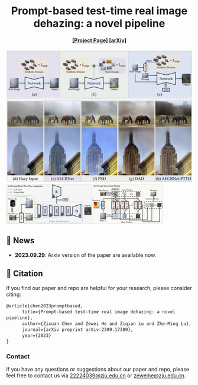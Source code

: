 <div align="center">
<h1> Prompt-based test-time real image dehazing: a novel pipeline </h1>
</div>
<div>
    <h4 align="center">
        <a href="https://github.com/cecret3350/PTTD-Dehazing" target='_blank'>[Project Page]</a>
        <a href="https://arxiv.org/abs/2309.17389" target='_blank'>[arXiv]</a> 
	</h4>
</div>
<img src="figs/fig1.png" style="zoom:70%;" />

<img src="figs/Backbone.png" style="zoom:41.5%;" />

## :mega: News
- **2023.09.29**: Arxiv version of the paper are available now.

## :love_you_gesture: Citation
If you find our paper and repo are helpful for your research, please consider citing:
```
@article{chen2023promptbased,
      title={Prompt-based test-time real image dehazing: a novel pipeline}, 
      author={Zixuan Chen and Zewei He and Ziqian Lu and Zhe-Ming Lu},
      journal={arXiv preprint arXiv:2309.17389},
      year={2023}
}
```

### Contact
If you have any questions or suggestions about our paper and repo, please feel free to contact us via <22224039@zju.edu.cn> or <zeweihe@zju.edu.cn>.
